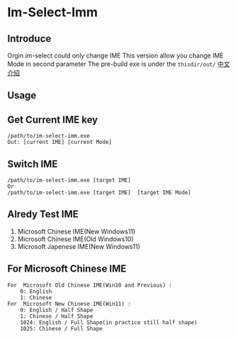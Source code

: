 # Im-Select-Imm

## Introduce 
Orgin im-select could only change IME 
This version allow you change IME Mode in second parameter
The pre-build exe is under the `thisdir/out/`
[中文介绍](./README_CN.md)

## Usage 

## Get Current IME key

```shell
/path/to/im-select-imm.exe
Out: [current IME] [current Mode]
```

## Switch IME

```shell
/path/to/im-select-imm.exe [target IME]  
Or
/path/to/im-select-imm.exe [target IME]  [target IME Mode]
```
## Alredy Test IME

1. Microsoft Chinese IME(New Windows11)
2. Microsoft Chinese IME(Old Windows10)
3. Microsoft Japenese IME(New Windows11)

## For Microsoft Chinese IME

```
For  Microsoft Old Chinese IME(Win10 and Previous) :
    0: English
    1: Chinese
For  Microsoft New Chinese IME(Win11) :
    0: English / Half Shape
    1: Chinese / Half Shape
    1024: English / Full Shape(in practice still half shape) 
    1025: Chinese / Full Shape
```


